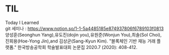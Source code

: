 # TIL
Today I Learned <br/>
git 세미나 : https://www.notion.so/1-1-5a4485185e874937806f6789103f0813 <br/>
양성훈(Seonghun Yang),유도진(dojin you),유원준(Wonjun You),최솔(Sol Choi),진회용(Hoe-Yong Jin),and 김상균(Sang-Kyun Kim). "블록체인 기반 재능 거래 플랫폼." 한국방송공학회 학술발표대회 논문집 2020.7 (2020): 408-412.
